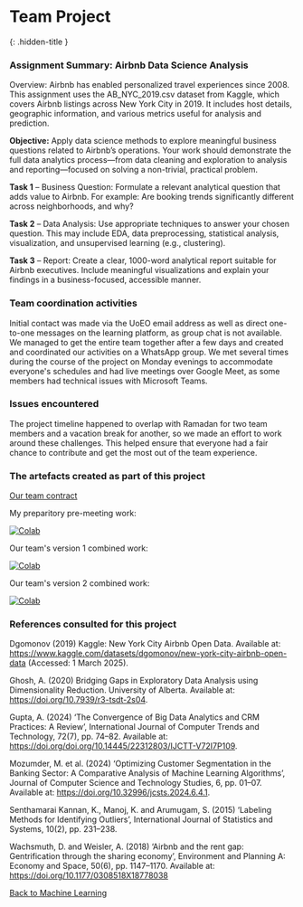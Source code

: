 # Team Project
{: .hidden-title }

### Assignment Summary: Airbnb Data Science Analysis

Overview:
Airbnb has enabled personalized travel experiences since 2008. This assignment uses the AB_NYC_2019.csv dataset from Kaggle, which covers Airbnb listings across New York City in 2019. It includes host details, geographic information, and various metrics useful for analysis and prediction.

**Objective:**
Apply data science methods to explore meaningful business questions related to Airbnb’s operations. Your work should demonstrate the full data analytics process—from data cleaning and exploration to analysis and reporting—focused on solving a non-trivial, practical problem.

**Task 1** – Business Question:
Formulate a relevant analytical question that adds value to Airbnb. For example: Are booking trends significantly different across neighborhoods, and why?

**Task 2** – Data Analysis:
Use appropriate techniques to answer your chosen question. This may include EDA, data preprocessing, statistical analysis, visualization, and unsupervised learning (e.g., clustering).

**Task 3** – Report:
Create a clear, 1000-word analytical report suitable for Airbnb executives. Include meaningful visualizations and explain your findings in a business-focused, accessible manner.

### Team coordination activities

Initial contact was made via the UoEO email address as well as direct one-to-one messages on the learning platform, as group chat is not available. We managed to get the entire team together after a few days and created and coordinated our activities on a WhatsApp group. We met several times during the course of the project on Monday evenings to accommodate everyone's schedules and had live meetings over Google Meet, as some members had technical issues with Microsoft Teams.

### Issues encountered 
The project timeline happened to overlap with Ramadan for two team members and a vacation break for another, so we made an effort to work around these challenges. This helped ensure that everyone had a fair chance to contribute and get the most out of the team experience.


### The artefacts created as part of this project

[Our team contract](https://github.com/jaco-uoeo/ml-artefact/raw/refs/heads/main/team_project/Team%20Contract%20-%20Group%20One.docx)

My preparitory pre-meeting work: 

[![Colab](https://colab.research.google.com/assets/colab-badge.svg)](https://colab.research.google.com/github/jaco-uoeo/ml-artefact/blob/main/team_project/UoEO_ML_Group_Project.ipynb)


Our team's version 1 combined work:

[![Colab](https://colab.research.google.com/assets/colab-badge.svg)](https://colab.research.google.com/github/jaco-uoeo/ml-artefact/blob/main/team_project/UoEO_ML_Group_Project_Combined.ipynb)


Our team's version 2 combined work:

[![Colab](https://colab.research.google.com/assets/colab-badge.svg)](https://colab.research.google.com/github/jaco-uoeo/ml-artefact/blob/main/team_project/UoEO_ML_Group_Project_Combined_02.ipynb)



### References consulted for this project

Dgomonov (2019) Kaggle: New York City Airbnb Open Data. Available at: https://www.kaggle.com/datasets/dgomonov/new-york-city-airbnb-open-data (Accessed: 1 March 2025).

Ghosh, A. (2020) Bridging Gaps in Exploratory Data Analysis using Dimensionality Reduction. University of Alberta. Available at: https://doi.org/10.7939/r3-tsdt-2s04.

Gupta, A. (2024) ‘The Convergence of Big Data Analytics and CRM Practices: A Review’, International Journal of Computer Trends and Technology, 72(7), pp. 74–82. Available at: https://doi.org/doi.org/10.14445/22312803/IJCTT-V72I7P109.

Mozumder, M. et al. (2024) ‘Optimizing Customer Segmentation in the Banking Sector: A Comparative Analysis of Machine Learning Algorithms’, Journal of Computer Science and 
Technology Studies, 6, pp. 01–07. Available at: https://doi.org/10.32996/jcsts.2024.6.4.1.

Senthamarai Kannan, K., Manoj, K. and Arumugam, S. (2015) ‘Labeling Methods for Identifying Outliers’, International Journal of Statistics and Systems, 10(2), pp. 231–238.

Wachsmuth, D. and Weisler, A. (2018) ‘Airbnb and the rent gap: Gentrification through the sharing economy’, Environment and Planning A: Economy and Space, 50(6), pp. 1147–1170. Available at: https://doi.org/10.1177/0308518X18778038


[Back to Machine Learning](/machine_learning/)